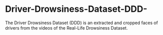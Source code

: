 # Driver-Drowsiness-Dataset-DDD-
The Driver Drowsiness Dataset (DDD) is an extracted and cropped faces of drivers from the videos of the Real-Life Drowsiness Dataset.
